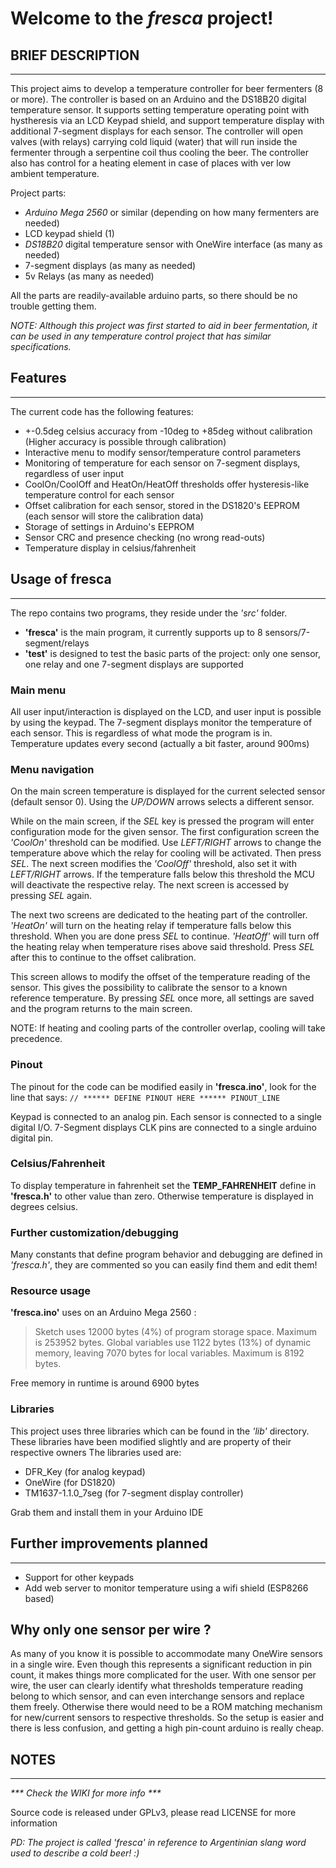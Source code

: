 # Welcome to the *fresca* project!  

## BRIEF DESCRIPTION 
***

This project aims to develop a temperature controller for beer fermenters (8 or more). The controller is based on an Arduino and the DS18B20 digital temperature sensor. It supports setting temperature operating point with hystheresis via an LCD Keypad shield, and support temperature display with additional 7-segment displays for each sensor. The controller will open valves (with relays) carrying cold liquid (water) that will run inside the fermenter through a serpentine coil thus cooling the beer. The controller also has control for a heating element in case of places with ver low ambient temperature.

Project parts:  
* *Arduino Mega 2560* or similar (depending on how many fermenters are needed)  
* LCD keypad shield (1)  
* *DS18B20* digital temperature sensor with OneWire interface (as many as needed)  
* 7-segment displays (as many as needed)  
* 5v Relays (as many as needed)  

All the parts are readily-available arduino parts, so there should be no trouble getting them.  

*NOTE: Although this project was first started to aid in beer fermentation, it can be used in any temperature control project that has similar specifications.*

## Features
***
The current code has the following features:

* +-0.5deg celsius accuracy from -10deg to +85deg without calibration (Higher accuracy is possible through calibration)
* Interactive menu to modify sensor/temperature control parameters
* Monitoring of temperature for each sensor on 7-segment displays, regardless of user input
* CoolOn/CoolOff and HeatOn/HeatOff thresholds offer hysteresis-like temperature control for each sensor
* Offset calibration for each sensor, stored in the DS1820's EEPROM (each sensor will store the calibration data)
* Storage of settings in Arduino's EEPROM
* Sensor CRC and presence checking (no wrong read-outs)
* Temperature display in celsius/fahrenheit

## Usage of fresca
***

The repo contains two programs, they reside under the *'src'* folder.  

* **'fresca'** is the main program, it currently supports up to 8 sensors/7-segment/relays
* **'test'** is designed to test the basic parts of the project: only one sensor, one relay and one 7-segment displays are supported

### Main menu

All user input/interaction is displayed on the LCD, and user input is possible by using the keypad.
The 7-segment displays monitor the temperature of each sensor. This is regardless of what mode the program is in.
Temperature updates every second (actually a bit faster, around 900ms)

### Menu navigation
On the main screen temperature is displayed for the current selected sensor (default sensor 0). Using the *UP/DOWN* arrows selects a different sensor.

While on the main screen, if the *SEL* key is pressed the program will enter configuration mode for the given sensor. The first configuration screen the *'CoolOn'* threshold can be modified. Use *LEFT/RIGHT* arrows to change the temperature above which the relay for cooling will be activated. Then press *SEL*. The next screen modifies the *'CoolOff'* threshold, also set it with *LEFT/RIGHT* arrows. If the temperature falls below this threshold the MCU will deactivate the respective relay. The next screen is accessed by pressing *SEL* again.

The next two screens are dedicated to the heating part of the controller. *'HeatOn'* will turn on the heating relay if temperature falls below this threshold. When you are done press *SEL* to continue. *'HeatOff'* will turn off the heating relay when temperature rises above said threshold. Press *SEL* after this to continue to the offset calibration.

This screen allows to modify the offset of the temperature reading of the sensor. This gives the possibility to calibrate the sensor to a known reference temperature. By pressing *SEL* once more, all settings are saved and the program returns to the main screen.

NOTE: If heating and cooling parts of the controller overlap, cooling will take precedence.

### Pinout
The pinout for the code can be modified easily in **'fresca.ino'**, look for the line that says:
`
// ****** DEFINE PINOUT HERE ****** PINOUT_LINE
`

Keypad is connected to an analog pin.
Each sensor is connected to a single digital I/O.
7-Segment displays CLK pins are connected to a single arduino digital pin.

### Celsius/Fahrenheit

To display temperature in fahrenheit set the **TEMP_FAHRENHEIT** define in **'fresca.h'** to other value than zero. Otherwise temperature is displayed in degrees celsius.

### Further customization/debugging

Many constants that define program behavior and debugging are defined in *'fresca.h'*, they are commented so you can easily find them and edit them!

### Resource usage

**'fresca.ino'** uses on an Arduino Mega 2560 :
> Sketch uses 12000 bytes (4%) of program storage space. Maximum is 253952 bytes.
> Global variables use 1122 bytes (13%) of dynamic memory, leaving 7070 bytes for local variables. Maximum is 8192 bytes.

Free memory in runtime is around 6900 bytes

### Libraries

This project uses three libraries which can be found in the *'lib'* directory. These libraries have been modified slightly and are property of their respective owners
The libraries used are: 
* DFR_Key (for analog keypad)
* OneWire (for DS1820)
* TM1637-1.1.0_7seg (for 7-segment display controller)

Grab them and install them in your Arduino IDE

## Further improvements planned
***

* Support for other keypads
* Add web server to monitor temperature using a wifi shield (ESP8266 based)

## Why only one sensor per wire ?

As many of you know it is possible to accommodate many OneWire sensors in a single wire. Even though this represents a significant reduction in pin count, it makes things more complicated for the user. With one sensor per wire, the user can clearly identify what thresholds temperature reading belong to which sensor, and can even interchange sensors and replace them freely. Otherwise there would need to be a ROM matching mechanism for new/current sensors to respective thresholds. So the setup is easier and there is less confusion, and getting a high pin-count arduino is really cheap.

## NOTES
***

_*** Check the WIKI for more info ***_

Source code is released under GPLv3, please read LICENSE for more information

*PD: The project is called 'fresca' in reference to Argentinian slang word used to describe a cold beer! :)*